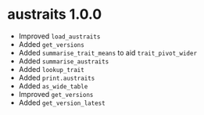 # austraits 1.0.0

* Improved `load_austraits`
* Added `get_versions`
* Added `summarise_trait_means` to aid `trait_pivot_wider`
* Added `summarise_austraits`
* Added `lookup_trait`
* Added `print.austraits`
* Added `as_wide_table`
* Improved `get_versions`
* Added `get_version_latest`

